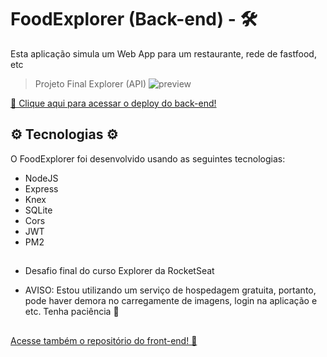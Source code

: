 # FoodExplorer (Back-end) - 🛠
Esta aplicação simula um Web App para um restaurante, rede de fastfood,  etc

>Projeto Final Explorer (API)
![preview](https://cdn.discordapp.com/attachments/1135990801948745979/1154859433684381716/Mockups.png)

[🔗 Clique aqui para acessar o deploy do back-end! ](https://github.com/AxelSelbach)


## ⚙ Tecnologias ⚙ 

O FoodExplorer foi desenvolvido usando as seguintes tecnologias:

- NodeJS
- Express
- Knex
- SQLite
- Cors
- JWT
- PM2

##
- Desafio final do curso Explorer da RocketSeat

- AVISO: Estou utilizando um serviço de hospedagem gratuita, portanto, pode haver demora no carregamente de imagens, login na aplicação e etc. Tenha paciência 🙏

##

[Acesse também o repositório do front-end! 🚀](https://github.com/AxelSelbach/food-explorer_front-end)